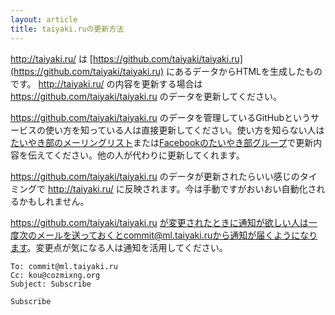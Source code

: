 ```yaml
---
layout: article
title: taiyaki.ruの更新方法
---
```


http://taiyaki.ru/ は [https://github.com/taiyaki/taiyaki.ru](https://github.com/taiyaki/taiyaki.ru) にあるデータからHTMLを生成したものです。 http://taiyaki.ru/ の内容を更新する場合は https://github.com/taiyaki/taiyaki.ru のデータを更新してください。

https://github.com/taiyaki/taiyaki.ru のデータを管理しているGitHubというサービスの使い方を知っている人は直接更新してください。使い方を知らない人は[たいやき部のメーリングリスト](taiyaki@ml.taiyaki.ru)または[Facebookのたいやき部グループ](https://www.facebook.com/groups/taiyakiru/)で更新内容を伝えてください。他の人が代わりに更新してくれます。

https://github.com/taiyaki/taiyaki.ru のデータが更新されたらいい感じのタイミングで http://taiyaki.ru/ に反映されます。今は手動ですがおいおい自動化されるかもしれません。

https://github.com/taiyaki/taiyaki.ru が変更されたときに通知が欲しい人は一度次のメールを送っておくとcommit@ml.taiyaki.ruから通知が届くようになります。変更点が気になる人は通知を活用してください。

    To: commit@ml.taiyaki.ru
    Cc: kou@cozmixng.org
    Subject: Subscribe

    Subscribe
